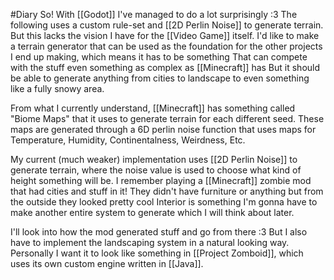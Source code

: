 #Diary
So! With [[Godot]] I've managed to do a lot surprisingly :3
The following uses a custom rule-set and [[2D Perlin Noise]] to generate terrain.
But this lacks the vision I have for the [[Video Game]] itself.
I'd like to make a terrain generator that can be used as the foundation
for the other projects I end up making, which means it has to be something
That can compete with the stuff even something as complex as [[Minecraft]] has
But it should be able to generate anything from cities to landscape to
even something like a fully snowy area.

From what I currently understand, [[Minecraft]] has something called
"Biome Maps" that it uses to generate terrain for each different seed.
These maps are generated through a 6D perlin noise function that uses
maps for Temperature, Humidity, Continentalness, Weirdness, Etc.

My current (much weaker) implementation uses [[2D Perlin Noise]] to generate terrain,
where the noise value is used to choose what kind of height something will be.
I remember playing a [[Minecraft]] zombie mod that had cities and stuff in it!
They didn't have furniture or anything but from the outside they looked pretty cool
Interior is something I'm gonna have to make another entire system to generate
which I will think about later.

I'll look into how the mod generated stuff and go from there :3
But I also have to implement the landscaping system in a natural looking way.
Personally I want it to look like something in [[Project Zomboid]], which
uses its own custom engine written in [[Java]].

